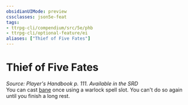 ```yaml
---
obsidianUIMode: preview
cssclasses: json5e-feat
tags:
- ttrpg-cli/compendium/src/5e/phb
- ttrpg-cli/optional-feature/ei
aliases: ["Thief of Five Fates"]
---
```

# Thief of Five Fates
*Source: Player's Handbook p. 111. Available in the <span title='Systems Reference Document (5.1)'>SRD</span>*  
You can cast [bane](/CLI/spells/bane.md) once using a warlock spell slot. You can't do so again until you finish a long rest.
